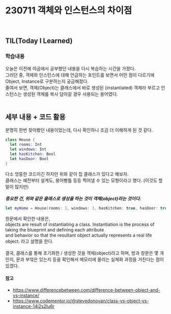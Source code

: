# 230711 객체와 인스턴스의 차이점
<br/>

## TIL(Today I Learned)
### 학습내용
오늘은 이전에 야곰에서 공부했던 내용을 다시 복습하는 시간을 가졌다.<br/>
그러던 중, 객체와 인스턴스에 대해 언급하는 포인트를 보면서 어떤 점이 다르기에 Object, Instance로 구분하는지 궁금해졌다.<br/>
줄여서 보면, 객체(Object)는 클래스에서 바로 생성된 (instantiated) 객체라 부르고 인스턴스는 생성된 객체를 복사 담아갈 경우 사용되는 용어였다.
<br/><br/>
## 세부 내용 + 코드 활용
분명히 한번 찾아봤던 내용이었는데, 다시 확인하니 조금 더 이해하게 된 것 같다.

```Swift
class House {
  let rooms: Int
  let windows: Int
  let hasKitchen: Bool
  let hasDoor: Bool
}
```
다소 엉뚱한 코드이긴 하지만 위와 같이 집 클래스가 있다고 해보자. <br/>
클래스는 예전부터 설계도, 붕어빵틀 등등 찍어낼 수 있는 모형이라고 했다. (이것도 할말이 많지만) <br/><br/>
***중요한 건, 위와 같은 클래스로 생성을 하는 것이 객체(object)라는 것이다.***

```Swift
let myHome = House(rooms: 3, windows: 3, hasKitchen: true, hasDoor: true)
```
원문에서 확인한 내용은, <br/>
objects are result of instantiating a class. Instantiation is the process of taking the blueprint and defining each attribute<br/>and behavior so that the resultant object actually represents a real life object. 라고 설명을 한다.<br/><br/>
결국, 클래스를 통해 초기화한 / 생성한 것을 객체(object)라고 하며, 방과 창문은 몇 개인지, 문과 부엌은 있는지 등을 확인해서 메모리에 올리는 실체화 과정을 거친다는 점이 있겠다. <br/>

#### 참고
- https://www.differencebetween.com/difference-between-object-and-vs-instance/
- https://www.codementor.io/@stevedonovan/class-vs-object-vs-instance-14i2s2lu6r

